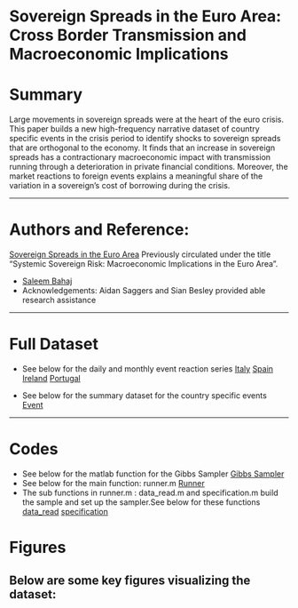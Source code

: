 # Sovereign Spreads in the Euro Area: Cross Border Transmission and Macroeconomic Implications

# Summary
Large movements in sovereign spreads were at the heart of the euro crisis. This paper builds a new high-frequency narrative dataset of country specific events in the crisis period to identify shocks to sovereign spreads that are orthogonal to the economy. It finds that an increase in sovereign spreads has a contractionary macroeconomic impact with transmission running through a deterioration in private financial conditions. Moreover, the market reactions to foreign events explains a meaningful share of the variation in a sovereign’s cost of borrowing during the crisis.

---

# Authors and Reference:
[Sovereign Spreads in the Euro Area](https://www.sciencedirect.com/science/article/pii/S0304393219300066) Previously circulated under the title “Systemic Sovereign Risk: Macroeconomic Implications in the Euro Area”. 

- [Saleem Bahaj](https://sites.google.com/site/saleembahaj/home)
- Acknowledgements: Aidan Saggers and Sian Besley provided able research assistance

---
# Full Dataset
- See below for the daily and monthly event reaction series
  [Italy](./Italy_Instrumets.xlsx)
  [Spain](./Spain_Instrumets.xlsx)
  [Ireland](./Ireland_Instrumets.xlsx)
  [Portugal](./Portugal_Instrumets.xlsx)

- See below for the summary dataset for the country specific events
  [Event](./EventSpreadsheet.xlsx)
  
---
# Codes
- See below for the matlab function for the Gibbs Sampler
  [Gibbs Sampler](./PBVARX_HIERARCHICAL_FUN_COMP.m)
- See below for the main function: runner.m
  [Runner](./Runner.m)
- The sub functions in runner.m : data_read.m and specification.m build the sample and set up the sampler.See below for these functions
  [data_read](./data_read.m)
  [specification](./specification.m)
  

# Figures

Below are some key figures visualizing the dataset:
---


